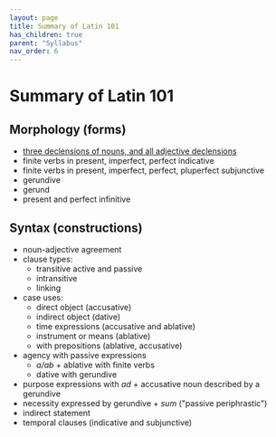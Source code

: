 ```yaml
---
layout: page
title: Summary of Latin 101
has_children: true
parent: "Syllabus"
nav_order: 6
---
```


# Summary of Latin 101




## Morphology (forms)

- [three declensions of nouns, and all adjective declensions](./substantives/)
- finite verbs in present, imperfect, perfect indicative
- finite verbs in present, imperfect, perfect, pluperfect subjunctive
- gerundive
- gerund
- present and perfect infinitive

## Syntax (constructions)

- noun-adjective agreement
- clause types:  
    - transitive active and passive
    - intransitive
    - linking
- case uses:
    - direct object (accusative)
    - indirect object (dative)
    - time expressions (accusative and ablative)
    - instrument or means (ablative)
    - with prepositions (ablative, accusative)
- agency with passive expressions
    - *a/ab* + ablative  with finite verbs
    - dative with gerundive
- purpose expressions with *ad* + accusative noun described by a gerundive
- necessity expressed by gerundive + *sum* ("passive periphrastic")
- indirect statement
- temporal clauses (indicative and subjunctive)
